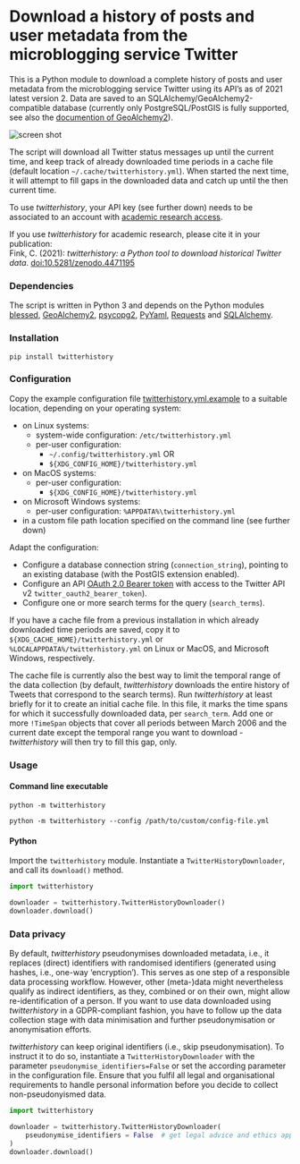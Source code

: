 # Download a history of posts and user metadata from the microblogging service Twitter

This is a Python module to download a complete history of posts and user metadata from the microblogging service Twitter using its API’s as of 2021 latest version 2. Data are saved to an SQLAlchemy/GeoAlchemy2-compatible database (currently only PostgreSQL/PostGIS is fully supported, see also the [documention of GeoAlchemy2](https://geoalchemy-2.readthedocs.io/en/latest/)).

![screen shot](https://gitlab.com/christoph.fink/twitterhistory/-/raw/master/extra/images/screenshot.png)

The script will download all Twitter status messages up until the current time, and keep track of already downloaded time periods in a cache file (default location `~/.cache/twitterhistory.yml`). When started the next time, it will attempt to fill gaps in the downloaded data and catch up until the then current time. 

To use *twitterhistory*, your API key (see further down) needs to be associated to an account with [academic research access](https://developer.twitter.com/en/portal/petition/academic/is-it-right-for-you).

If you use *twitterhistory* for academic research, please cite it in your publication: <br />
Fink, C. (2021): *twitterhistory: a Python tool to download historical Twitter data*. [doi:10.5281/zenodo.4471195](https://doi.org/10.5281/zenodo.4471195)

### Dependencies

The script is written in Python 3 and depends on the Python modules [blessed](https://blessed.readthedocs.io/), [GeoAlchemy2](https://geoalchemy-2.readthedocs.io/), [psycopg2](https://www.psycopg.org/), [PyYaml](https://pyyaml.org/), [Requests](https://2.python-requests.org/en/master/) and [SQLAlchemy](https://sqlalchemy.org/).

### Installation

```shell
pip install twitterhistory
```

### Configuration

Copy the example configuration file [twitterhistory.yml.example](https://gitlab.com/christoph.fink/twitterhistory/-/raw/master/twitterhistory.yml.example) to a suitable location, depending on your operating system: 

- on Linux systems:
    - system-wide configuration: `/etc/twitterhistory.yml`
    - per-user configuration: 
        - `~/.config/twitterhistory.yml` OR
        - `${XDG_CONFIG_HOME}/twitterhistory.yml`
- on MacOS systems:
    - per-user configuration:
        - `${XDG_CONFIG_HOME}/twitterhistory.yml`
- on Microsoft Windows systems:
    - per-user configuration:
        `%APPDATA%\twitterhistory.yml`
- in a custom file path location specified on the command line (see further down)

Adapt the configuration:

- Configure a database connection string (`connection_string`), pointing to an existing database (with the PostGIS extension enabled).
- Configure an API [OAuth 2.0 Bearer token](https://developer.twitter.com/en/docs/authentication/oauth-2-0) with access to the Twitter API v2 `twitter_oauth2_bearer_token`).
- Configure one or more search terms for the query (`search_terms`).

If you have a cache file from a previous installation in which already downloaded time periods are saved, copy it to `${XDG_CACHE_HOME}/twitterhistory.yml` or `%LOCALAPPDATA%/twitterhistory.yml` on Linux or MacOS, and Microsoft Windows, respectively.

The cache file is currently also the best way to limit the temporal range of the data collection (by default, *twitterhistory* downloads the entire history of Tweets that correspond to the search terms). Run *twitterhistory* at least briefly for it to create an initial cache file. In this file, it marks the time spans for which it successfully downloaded data, per `search_term`. Add one or more `!TimeSpan` objects that cover all periods between March 2006 and the current date except the temporal range you want to download - *twitterhistory* will then try to fill this gap, only.

### Usage

#### Command line executable

```shell
python -m twitterhistory
```

```shell
python -m twitterhistory --config /path/to/custom/config-file.yml
```

#### Python

Import the `twitterhistory` module. Instantiate a `TwitterHistoryDownloader`, and call its `download()` method.

```python
import twitterhistory

downloader = twitterhistory.TwitterHistoryDownloader()
downloader.download()
```

### Data privacy

By default, *twitterhistory* pseudonymises downloaded metadata, i.e., it replaces (direct) identifiers with randomised identifiers (generated using hashes, i.e., one-way ‘encryption’). This serves as one step of a responsible data processing workflow. However, other (meta-)data might nevertheless qualify as indirect identifiers, as they, combined or on their own, might allow re-identification of a person. If you want to use data downloaded using *twitterhistory* in a GDPR-compliant fashion, you have to follow up the data collection stage with data minimisation and further pseudonymisation or anonymisation efforts.

*twitterhistory* can keep original identifiers (i.e., skip pseudonymisation). To instruct it to do so, instantiate a `TwitterHistoryDownloader` with the parameter `pseudonymise_identifiers=False` or set the according parameter in the configuration file. Ensure that you fulfil all legal and organisational requirements to handle personal information before you decide to collect non-pseudonyismed data.

```python
import twitterhistory

downloader = twitterhistory.TwitterHistoryDownloader(
    pseudonymise_identifiers = False  # get legal advice and ethics approval before doing this
)
downloader.download()
```
